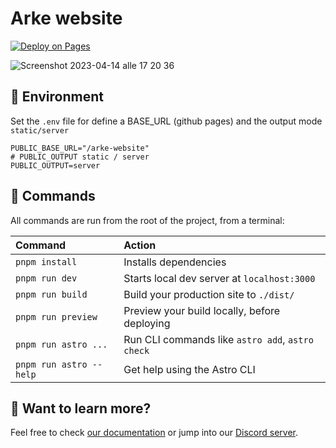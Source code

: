 # Arke website

[![Deploy on Pages](https://github.com/arkemishub/arke-website/actions/workflows/pages.yml/badge.svg)](https://github.com/arkemishub/arke-website/actions/workflows/pages.yml)

![Screenshot 2023-04-14 alle 17 20 36](https://user-images.githubusercontent.com/81776297/232085841-34c325f8-1506-4bd3-b095-46ea87f8412b.png)

## 🧞 Environment

Set the `.env` file for define a BASE_URL (github pages) and the output mode `static/server`
```dotenv
PUBLIC_BASE_URL="/arke-website"
# PUBLIC_OUTPUT static / server
PUBLIC_OUTPUT=server
```

## 🧞 Commands

All commands are run from the root of the project, from a terminal:

| Command                 | Action                                           |
| :---------------------- | :----------------------------------------------- |
| `pnpm install`          | Installs dependencies                            |
| `pnpm run dev`          | Starts local dev server at `localhost:3000`      |
| `pnpm run build`        | Build your production site to `./dist/`          |
| `pnpm run preview`      | Preview your build locally, before deploying     |
| `pnpm run astro ...`    | Run CLI commands like `astro add`, `astro check` |
| `pnpm run astro --help` | Get help using the Astro CLI                     |

## 👀 Want to learn more?

Feel free to check [our documentation](https://docs.astro.build) or jump into our [Discord server](https://astro.build/chat).
